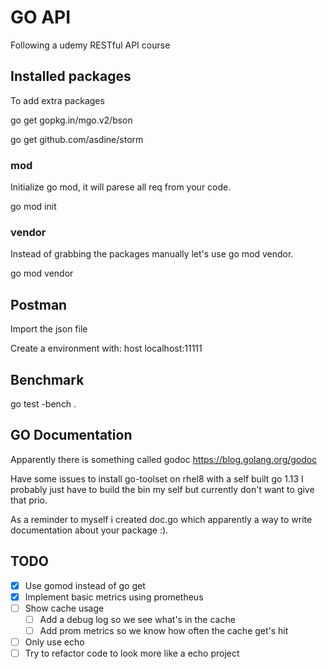 # GO API

Following a udemy RESTful API course

## Installed packages

To add extra packages

go get gopkg.in/mgo.v2/bson

go get github.com/asdine/storm

### mod

Initialize go mod, it will parese all req from your code.

go mod init

### vendor

Instead of grabbing the packages manually let's use go mod vendor.

go mod vendor

## Postman

Import the json file

Create a environment with:
host localhost:11111

## Benchmark

go test -bench .

## GO Documentation

Apparently there is something called godoc
https://blog.golang.org/godoc

Have some issues to install go-toolset on rhel8 with a self built go 1.13
I probably just have to build the bin my self but currently don't want to give that prio.

As a reminder to myself i created doc.go which apparently a way to write documentation about your package :).

## TODO

- [x] Use gomod instead of go get
- [x] Implement basic metrics using prometheus
- [ ] Show cache usage
  - [ ] Add a debug log so we see what's in the cache
  - [ ] Add prom metrics so we know how often the cache get's hit
- [ ] Only use echo
- [ ] Try to refactor code to look more like a echo project
